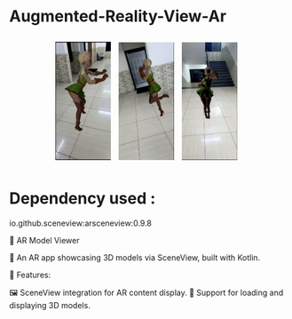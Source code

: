 # Augmented-Reality-View-Ar

<div align="center" style="padding: 10px;">
    <img src="https://github.com/PrashantX02/Augmented-Reality-View-AR-/blob/main/doll_3%5B1%5D.jpg" alt="Image 1" width="100" style="margin-right: 10px;">
    <img src="https://github.com/PrashantX02/Augmented-Reality-View-AR-/blob/main/doll_2%5B1%5D.jpg" alt="Image 2" width="100" style="margin-right: 10px;">
    <img src="https://github.com/PrashantX02/Augmented-Reality-View-AR-/blob/main/doll_1%5B1%5D.jpg" alt="Image 3" width="100" style="margin-right: 10px;">
</div>

# Dependency used : 
io.github.sceneview:arsceneview:0.9.8

🌟 AR Model Viewer

📱 An AR app showcasing 3D models via SceneView, built with Kotlin.

🔑 Features:

🖼️ SceneView integration for AR content display.
🚀 Support for loading and displaying 3D models.
